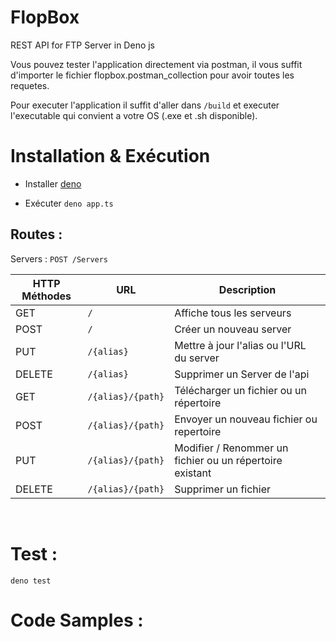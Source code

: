 # FlopBox

REST API for FTP Server in Deno js

Vous pouvez tester l'application directement via postman, il vous suffit d'importer le fichier flopbox.postman_collection pour avoir toutes les requetes.

Pour executer l'application il suffit d'aller dans `/build` et executer l'executable qui convient a votre OS (.exe et .sh disponible).

# Installation & Exécution

- Installer [deno](https://deno.land/#installation)

- Exécuter `deno app.ts`


## Routes :

Servers :
 `POST /Servers`

| HTTP Méthodes     |URL    | Description|
|----------------|-------|----------|
|GET		 |  `/`                         | Affiche tous les serveurs |
|POST		 |  `/`                         | Créer un nouveau server |
|PUT		 |  `/{alias}`                  | Mettre à jour l'alias ou l'URL du server |
|DELETE		 |  `/{alias}`        | Supprimer un Server de l'api |
|GET		 |  `/{alias}/{path}`        | Télécharger un fichier ou un répertoire|
|POST		 |  `/{alias}/{path}`        | Envoyer un nouveau fichier ou repertoire |
|PUT		 |  `/{alias}/{path}`        | Modifier / Renommer un fichier ou un répertoire existant |
|DELETE		 |  `/{alias}/{path}`        | Supprimer un fichier |

<br>

# Test :

`deno test` 

# Code Samples :

